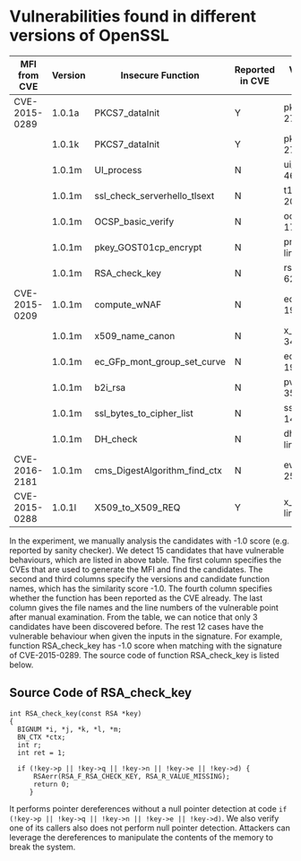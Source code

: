 # Vulnerabilities found in different versions of OpenSSL
| MFI from CVE | Version | Insecure Function                  | Reported in CVE | Vulnerability Point    |
|---------------------------------------------------------|---------|------------------------------------|-----------------|------------------------|
| CVE-2015-0289 | 1.0.1a  | PKCS7_dataInit                  | Y               | pk7_doit.c; line 275  |
|                                                         | 1.0.1k  | PKCS7_dataInit                  | Y               | pk7_doit.c; line 275  |
|                                                         | 1.0.1m  | UI_process                      | N               | ui_lib.c; line 469    |
|                                                         | 1.0.1m  | ssl_check_serverhello_tlsext  | N               | t1_lib.c; line 2049   |
|                                                         | 1.0.1m  | OCSP_basic_verify              | N               | ocsp_vfy.c; line 172  |
|                                                         | 1.0.1m  | pkey_GOST01cp_encrypt          | N               | pmeth_lib.c; line 448 |
|                                                         | 1.0.1m  | RSA_check_key                  | N               | rsa_chk.c; line 62    |
| CVE-2015-0209 | 1.0.1m  | compute_wNAF                    | N               | ec_mult.c; line 194   |
|                                                         | 1.0.1m  | x509_name_canon                | N               | x_name.c; line 346    |
|                                                         | 1.0.1m  | ec_GFp_mont_group_set_curve | N               | ecp_mont.c;line 195   |
|                                                         | 1.0.1m  | b2i_rsa                         | N               | pvkfmt.c; line 350     |
|                                                         | 1.0.1m  | ssl_bytes_to_cipher_list     | N               | ssl_lib.c; line 1434  |
|                                                         | 1.0.1m  | DH_check                        | N               | dh_check.c; line 89   |
| CVE-2016-2181                | 1.0.1m  | cms_DigestAlgorithm_find_ctx  | N               | evp_lib.c; line 258   |
| CVE-2015-0288                                           | 1.0.1l  | X509_to_X509_REQ              | Y               | x_pubkey.c; line 99   |

In the experiment, we manually analysis the candidates with -1.0 score (e.g. reported by sanity checker). We detect 15 candidates that have vulnerable behaviours, which are listed in above table.
The first column specifies the CVEs that are used to generate the MFI and find the candidates.
The second and third columns specify the versions and candidate function names, which has the similarity score -1.0.
The fourth column specifies whether the function has been reported as the CVE already.
The last column gives the file names and the line numbers of the vulnerable point after manual examination.
From the table, we can notice that only 3 candidates have been discovered before. The rest 12 cases have the vulnerable behaviour when given the inputs in the signature.
For example, function RSA_check_key has -1.0 score when matching with the signature of CVE-2015-0289. The source code of function RSA_check_key is listed below.

## Source Code of **RSA_check_key**
```
int RSA_check_key(const RSA *key)
{
  BIGNUM *i, *j, *k, *l, *m;
  BN_CTX *ctx;
  int r;
  int ret = 1;

  if (!key->p || !key->q || !key->n || !key->e || !key->d) {
      RSAerr(RSA_F_RSA_CHECK_KEY, RSA_R_VALUE_MISSING);
      return 0;
  	 }
```

It performs pointer dereferences without a null pointer detection at code `if (!key->p || !key->q || !key->n || !key->e || !key->d)`.
We also verify one of its callers also does not perform null pointer detection.
Attackers can leverage the dereferences to manipulate the contents of the memory to break the system.